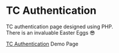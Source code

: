 # TC Authentication
TC authentication page designed using PHP.<br>
There is an invaluable Easter Eggs &#128526;

[TC Authentication] Demo Page

[TC Authentication]: https://kimlik-sorgula.herokuapp.com/
